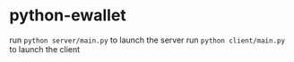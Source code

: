 # python-ewallet
run `python server/main.py` to launch the server
run `python client/main.py` to launch the client
